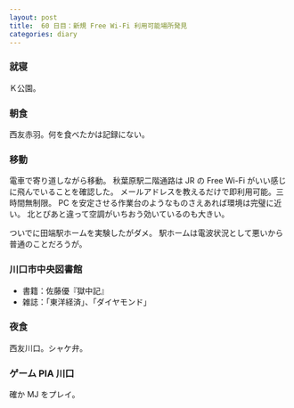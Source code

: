 ```yaml
---
layout: post
title:  60 日目：新規 Free Wi-Fi 利用可能場所発見
categories: diary
---
```


### 就寝

Ｋ公園。

### 朝食

西友赤羽。何を食べたかは記録にない。

### 移動

電車で寄り道しながら移動。
秋葉原駅二階通路は JR の Free Wi-Fi がいい感じに飛んでいることを確認した。
メールアドレスを教えるだけで即利用可能。三時間無制限。
PC を安定させる作業台のようなものさえあれば環境は完璧に近い。
北とぴあと違って空調がいちおう効いているのも大きい。

ついでに田端駅ホームを実験したがダメ。
駅ホームは電波状況として悪いから普通のことだろうが。

### 川口市中央図書館

* 書籍：佐藤優『獄中記』
* 雑誌：「東洋経済」、「ダイヤモンド」

### 夜食

西友川口。シャケ弁。

### ゲーム PIA 川口

確か MJ をプレイ。
